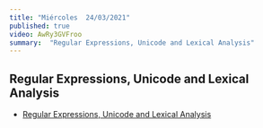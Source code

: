 ```yaml
---
title: "Miércoles  24/03/2021"
published: true
video: AwRy3GVFroo
summary:  "Regular Expressions, Unicode and Lexical Analysis"  
---
```


## Regular Expressions, Unicode and Lexical Analysis

* [Regular Expressions, Unicode and Lexical Analysis]({{site.baseurl}}/temas/expresiones-regulares-y-analisis-lexico)

